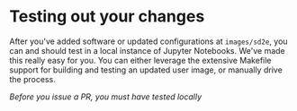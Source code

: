 # Testing out your changes

After you've added software or updated configurations at `images/sd2e`, you can and should test in a local instance of Jupyter Notebooks. We've made this really easy for you. You can either leverage the extensive Makefile support for building and testing an updated user image, or manually drive the process.

*Before you issue a PR, you must have tested locally*
